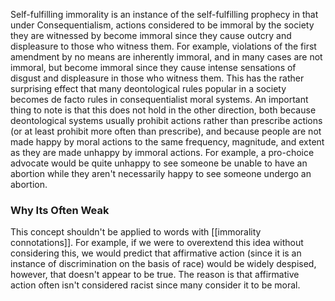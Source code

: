 Self-fulfilling immorality is an instance of the self-fulfilling prophecy in that under Consequentialism, actions considered to be immoral by the society they are witnessed by become immoral since they cause outcry and displeasure to those who witness them. For example, violations of the first amendment by no means are inherently immoral, and in many cases are not immoral, but become immoral since they cause intense sensations of disgust and displeasure in those who witness them. This has the rather surprising effect that many deontological rules popular in a society becomes de facto rules in consequentialist moral systems. An important thing to note is that this does not hold in the other direction, both because deontological systems usually prohibit actions rather than prescribe actions (or at least prohibit more often than prescribe), and because people are not made happy by moral actions to the same frequency, magnitude, and extent as they are made unhappy by immoral actions. For example, a pro-choice advocate would be quite unhappy to see someone be unable to have an abortion while they aren't necessarily happy to see someone undergo an abortion.
### Why Its Often Weak
This concept shouldn't be applied to words with [[immorality connotations]]. For example, if we were to overextend this idea without considering this, we would predict that affirmative action (since it is an instance of discrimination on the basis of race) would be widely despised, however, that doesn't appear to be true. The reason is that affirmative action often isn't considered racist since many consider it to be moral.
